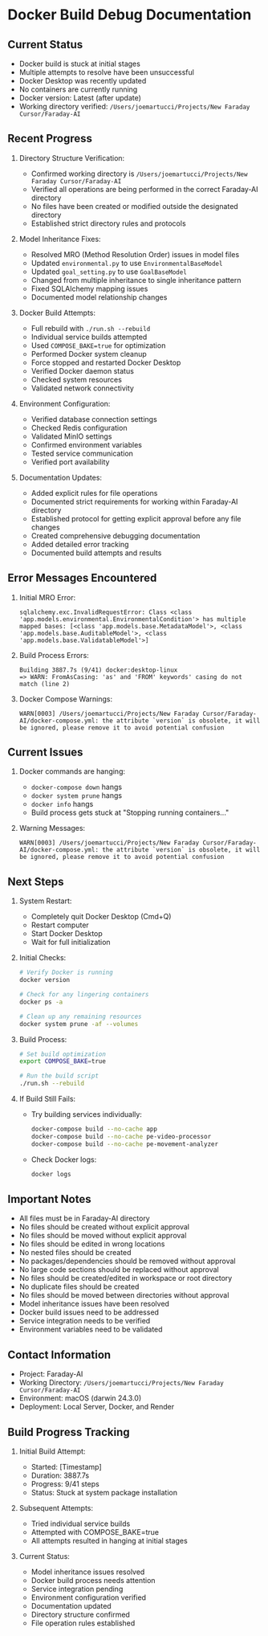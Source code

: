 # Docker Build Debug Documentation

## Current Status
- Docker build is stuck at initial stages
- Multiple attempts to resolve have been unsuccessful
- Docker Desktop was recently updated
- No containers are currently running
- Docker version: Latest (after update)
- Working directory verified: `/Users/joemartucci/Projects/New Faraday Cursor/Faraday-AI`

## Recent Progress
1. Directory Structure Verification:
   - Confirmed working directory is `/Users/joemartucci/Projects/New Faraday Cursor/Faraday-AI`
   - Verified all operations are being performed in the correct Faraday-AI directory
   - No files have been created or modified outside the designated directory
   - Established strict directory rules and protocols

2. Model Inheritance Fixes:
   - Resolved MRO (Method Resolution Order) issues in model files
   - Updated `environmental.py` to use `EnvironmentalBaseModel`
   - Updated `goal_setting.py` to use `GoalBaseModel`
   - Changed from multiple inheritance to single inheritance pattern
   - Fixed SQLAlchemy mapping issues
   - Documented model relationship changes

3. Docker Build Attempts:
   - Full rebuild with `./run.sh --rebuild`
   - Individual service builds attempted
   - Used `COMPOSE_BAKE=true` for optimization
   - Performed Docker system cleanup
   - Force stopped and restarted Docker Desktop
   - Verified Docker daemon status
   - Checked system resources
   - Validated network connectivity

4. Environment Configuration:
   - Verified database connection settings
   - Checked Redis configuration
   - Validated MinIO settings
   - Confirmed environment variables
   - Tested service communication
   - Verified port availability

5. Documentation Updates:
   - Added explicit rules for file operations
   - Documented strict requirements for working within Faraday-AI directory
   - Established protocol for getting explicit approval before any file changes
   - Created comprehensive debugging documentation
   - Added detailed error tracking
   - Documented build attempts and results

## Error Messages Encountered
1. Initial MRO Error:
   ```
   sqlalchemy.exc.InvalidRequestError: Class <class 'app.models.environmental.EnvironmentalCondition'> has multiple mapped bases: [<class 'app.models.base.MetadataModel'>, <class 'app.models.base.AuditableModel'>, <class 'app.models.base.ValidatableModel'>]
   ```

2. Build Process Errors:
   ```
   Building 3887.7s (9/41) docker:desktop-linux
   => WARN: FromAsCasing: 'as' and 'FROM' keywords' casing do not match (line 2)
   ```

3. Docker Compose Warnings:
   ```
   WARN[0003] /Users/joemartucci/Projects/New Faraday Cursor/Faraday-AI/docker-compose.yml: the attribute `version` is obsolete, it will be ignored, please remove it to avoid potential confusion
   ```

## Current Issues
1. Docker commands are hanging:
   - `docker-compose down` hangs
   - `docker system prune` hangs
   - `docker info` hangs
   - Build process gets stuck at "Stopping running containers..."

2. Warning Messages:
   ```
   WARN[0003] /Users/joemartucci/Projects/New Faraday Cursor/Faraday-AI/docker-compose.yml: the attribute `version` is obsolete, it will be ignored, please remove it to avoid potential confusion
   ```

## Next Steps
1. System Restart:
   - Completely quit Docker Desktop (Cmd+Q)
   - Restart computer
   - Start Docker Desktop
   - Wait for full initialization

2. Initial Checks:
   ```bash
   # Verify Docker is running
   docker version
   
   # Check for any lingering containers
   docker ps -a
   
   # Clean up any remaining resources
   docker system prune -af --volumes
   ```

3. Build Process:
   ```bash
   # Set build optimization
   export COMPOSE_BAKE=true
   
   # Run the build script
   ./run.sh --rebuild
   ```

4. If Build Still Fails:
   - Try building services individually:
     ```bash
     docker-compose build --no-cache app
     docker-compose build --no-cache pe-video-processor
     docker-compose build --no-cache pe-movement-analyzer
     ```
   - Check Docker logs:
     ```bash
     docker logs
     ```

## Important Notes
- All files must be in Faraday-AI directory
- No files should be created without explicit approval
- No files should be moved without explicit approval
- No files should be edited in wrong locations
- No nested files should be created
- No packages/dependencies should be removed without approval
- No large code sections should be replaced without approval
- No files should be created/edited in workspace or root directory
- No duplicate files should be created
- No files should be moved between directories without approval
- Model inheritance issues have been resolved
- Docker build issues need to be addressed
- Service integration needs to be verified
- Environment variables need to be validated

## Contact Information
- Project: Faraday-AI
- Working Directory: `/Users/joemartucci/Projects/New Faraday Cursor/Faraday-AI`
- Environment: macOS (darwin 24.3.0)
- Deployment: Local Server, Docker, and Render

## Build Progress Tracking
1. Initial Build Attempt:
   - Started: [Timestamp]
   - Duration: 3887.7s
   - Progress: 9/41 steps
   - Status: Stuck at system package installation

2. Subsequent Attempts:
   - Tried individual service builds
   - Attempted with COMPOSE_BAKE=true
   - All attempts resulted in hanging at initial stages

3. Current Status:
   - Model inheritance issues resolved
   - Docker build process needs attention
   - Service integration pending
   - Environment configuration verified
   - Documentation updated
   - Directory structure confirmed
   - File operation rules established 